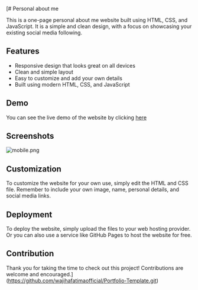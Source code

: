 [# Personal about me

This is a one-page personal about me website built using HTML, CSS, and JavaScript. It is a simple and clean design, with a focus on showcasing your existing social media following.

## Features
- Responsive design that looks great on all devices
- Clean and simple layout
- Easy to customize and add your own details
- Built using modern HTML, CSS, and JavaScript

## Demo
You can see the live demo of the website by clicking [here](#)

## Screenshots
![mobile.png](#)

## Customization
To customize the website for your own use, simply edit the HTML and CSS file. Remember to include your own image, name, personal details, and social media links.

## Deployment
To deploy the website, simply upload the files to your web hosting provider. Or you can also use a service like GitHub Pages to host the website for free.

## Contribution
Thank you for taking the time to check out this project! Contributions are welcome and encouraged.](https://github.com/wajihafatimaofficial/Portfolio-Template.git)

